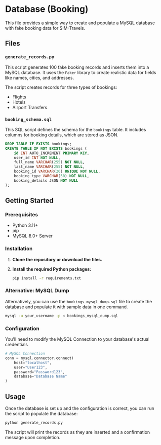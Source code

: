 # Database (Booking)

This file provides a simple way to create and populate a MySQL database with fake booking data for SIM-Travels.

## Files

### `generate_records.py`

This script generates 100 fake booking records and inserts them into a MySQL database. It uses the `Faker` library to create realistic data for fields like names, cities, and addresses.

The script creates records for three types of bookings:
- Flights
- Hotels
- Airport Transfers

### `booking_schema.sql`

This SQL script defines the schema for the `bookings` table. It includes columns for booking details, which are stored as JSON.

```sql
DROP TABLE IF EXISTS bookings;
CREATE TABLE IF NOT EXISTS bookings (
    id INT AUTO_INCREMENT PRIMARY KEY,
    user_id INT NOT NULL,
    full_name VARCHAR(255) NOT NULL,
    last_name VARCHAR(255) NOT NULL,
    booking_id VARCHAR(20) UNIQUE NOT NULL,
    booking_type VARCHAR(50) NOT NULL,
    booking_details JSON NOT NULL
);
```

## Getting Started

### Prerequisites

- Python 3.11+
- pip
- MySQL 8.0+ Server

### Installation

1.  **Clone the repository or download the files.**
2.  **Install the required Python packages:**

    ```bash
    pip install -r requirements.txt
    ```


### Alternative: MySQL Dump

Alternatively, you can use the `bookings_mysql_dump.sql` file to create the database and populate it with sample data in one command.

```bash
mysql -u your_username -p < bookings_mysql_dump.sql
```

### Configuration

You'll need to modify the MySQL Connection to your database's actual credentials

```python
# MySQL Connection
conn = mysql.connector.connect(
    host="localhost",
    user="User123",
    password="Password123",
    database="Database Name"
)
```

## Usage

Once the database is set up and the configuration is correct, you can run the script to populate the database:

```bash
python generate_records.py
```

The script will print the records as they are inserted and a confirmation message upon completion.
